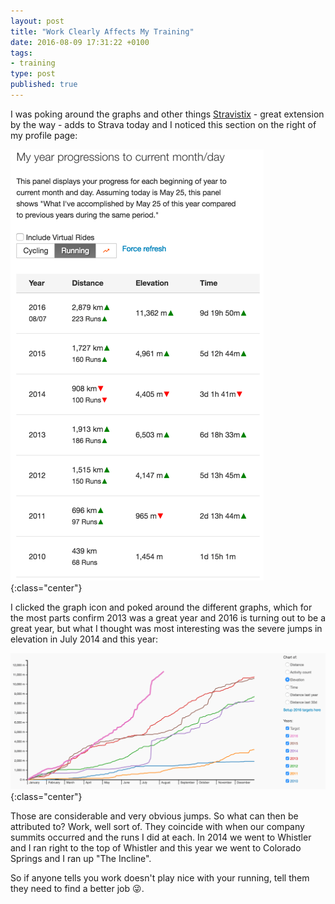 ```yaml
---
layout: post
title: "Work Clearly Affects My Training"
date: 2016-08-09 17:31:22 +0100
tags:
- training
type: post
published: true
---
```


I was poking around the graphs and other things [Stravistix](https://thomaschampagne.github.io/stravistix/) - great extension by the way - adds to Strava today and I noticed this section on the right of my profile page:

![My Yearly Progressions](/img/year-progressions.png){:class="center"}

I clicked the graph icon and poked around the different graphs, which for the most parts confirm 2013 was a great year and 2016 is turning out to be a great year, but what I thought was most interesting was the severe jumps in elevation in July 2014 and this year:

![Elevation Jumps](/img/elevation-jumps.png){:class="center"}

Those are considerable and very obvious jumps.  So what can then be attributed to?  Work, well sort of.  They coincide with when our company summits occurred and the runs I did at each.  In 2014 we went to Whistler and I ran right to the top of Whistler and this year we went to Colorado Springs and I ran up "The Incline".

So if anyone tells you work doesn't play nice with your running, tell them they need to find a better job :stuck_out_tongue_winking_eye:.
